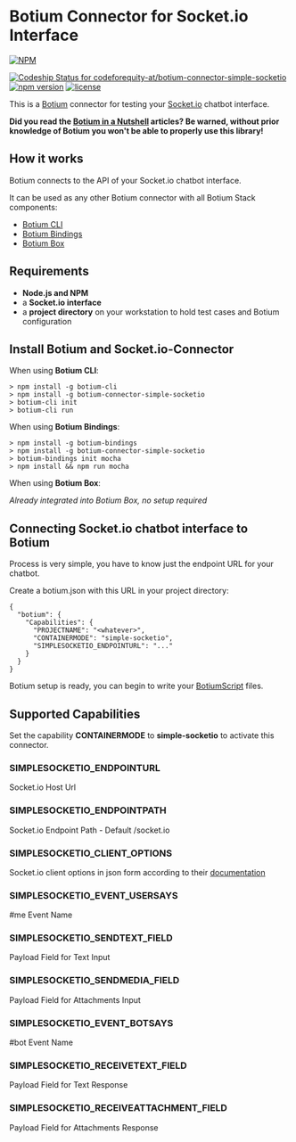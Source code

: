 # Botium Connector for Socket.io Interface

[![NPM](https://nodei.co/npm/botium-connector-simple-socketio.png?downloads=true&downloadRank=true&stars=true)](https://nodei.co/npm/botium-connector-simple-socketio/)

[![Codeship Status for codeforequity-at/botium-connector-simple-socketio](https://app.codeship.com/projects/6f06f496-45d9-4caf-bce5-c9e24cbd80e6/status?branch=master)](https://app.codeship.com/projects/425011)
[![npm version](https://badge.fury.io/js/botium-connector-simple-socketio.svg)](https://badge.fury.io/js/botium-connector-simple-socketio)
[![license](https://img.shields.io/github/license/mashape/apistatus.svg)]()


This is a [Botium](https://www.botium.ai) connector for testing your [Socket.io](https://socket.io/) chatbot interface.

__Did you read the [Botium in a Nutshell](https://medium.com/@floriantreml/botium-in-a-nutshell-part-1-overview-f8d0ceaf8fb4) articles? Be warned, without prior knowledge of Botium you won't be able to properly use this library!__

## How it works
Botium connects to the API of your Socket.io chatbot interface.

It can be used as any other Botium connector with all Botium Stack components:
* [Botium CLI](https://github.com/codeforequity-at/botium-cli/)
* [Botium Bindings](https://github.com/codeforequity-at/botium-bindings/)
* [Botium Box](https://www.botium.at)

## Requirements
* **Node.js and NPM**
* a **Socket.io interface**
* a **project directory** on your workstation to hold test cases and Botium configuration

## Install Botium and Socket.io-Connector

When using __Botium CLI__:

```
> npm install -g botium-cli
> npm install -g botium-connector-simple-socketio
> botium-cli init
> botium-cli run
```

When using __Botium Bindings__:

```
> npm install -g botium-bindings
> npm install -g botium-connector-simple-socketio
> botium-bindings init mocha
> npm install && npm run mocha
```

When using __Botium Box__:

_Already integrated into Botium Box, no setup required_

## Connecting Socket.io chatbot interface to Botium

Process is very simple, you have to know just the endpoint URL for your chatbot.
  
Create a botium.json with this URL in your project directory: 

```
{
  "botium": {
    "Capabilities": {
      "PROJECTNAME": "<whatever>",
      "CONTAINERMODE": "simple-socketio",
      "SIMPLESOCKETIO_ENDPOINTURL": "..."
    }
  }
}
```

Botium setup is ready, you can begin to write your [BotiumScript](https://botium-docs.readthedocs.io/) files.

## Supported Capabilities

Set the capability __CONTAINERMODE__ to __simple-socketio__ to activate this connector.

### SIMPLESOCKETIO_ENDPOINTURL
Socket.io Host Url

### SIMPLESOCKETIO_ENDPOINTPATH
Socket.io Endpoint Path - Default /socket.io

### SIMPLESOCKETIO_CLIENT_OPTIONS
Socket.io client options in json form according to their [documentation](https://socket.io/docs/v4/client-options/)

### SIMPLESOCKETIO_EVENT_USERSAYS
#me Event Name

### SIMPLESOCKETIO_SENDTEXT_FIELD
Payload Field for Text Input

### SIMPLESOCKETIO_SENDMEDIA_FIELD
Payload Field for Attachments Input

### SIMPLESOCKETIO_EVENT_BOTSAYS
#bot Event Name

### SIMPLESOCKETIO_RECEIVETEXT_FIELD
Payload Field for Text Response

### SIMPLESOCKETIO_RECEIVEATTACHMENT_FIELD
Payload Field for Attachments Response
